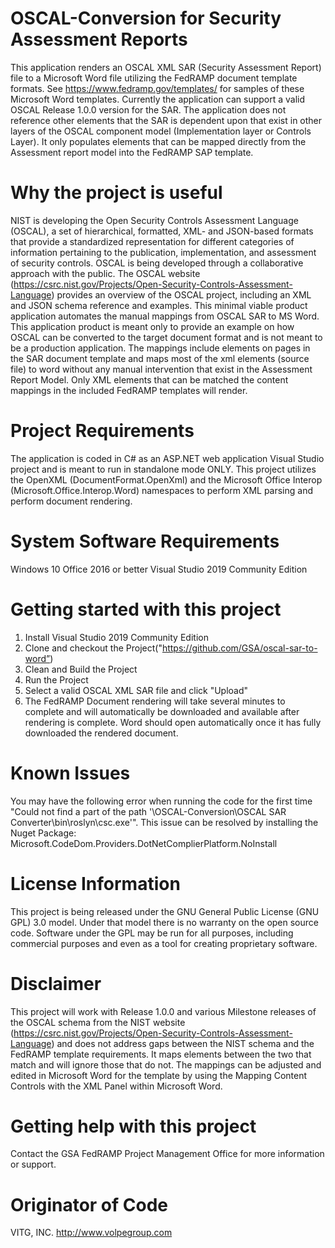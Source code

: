 # OSCAL-Conversion for Security Assessment Reports
This application renders an OSCAL XML SAR (Security Assessment Report) file to a Microsoft Word file utilizing the FedRAMP document template formats.  See https://www.fedramp.gov/templates/ for samples of these Microsoft Word templates.  Currently the application can support a valid OSCAL Release 1.0.0 version for the SAR.  The application does not reference other elements that the SAR is dependent upon that exist in other layers of the OSCAL component model (Implementation layer or Controls Layer).  It only populates elements that can be mapped directly from the Assessment report model into the FedRAMP SAP template.
# Why the project is useful
NIST is developing the Open Security Controls Assessment Language (OSCAL), a set of hierarchical, formatted, XML- and JSON-based formats that provide a standardized representation for different categories of information pertaining to the publication, implementation, and assessment of security controls. OSCAL is being developed through a collaborative approach with the public. The OSCAL website (https://csrc.nist.gov/Projects/Open-Security-Controls-Assessment-Language) provides an overview of the OSCAL project, including an XML and JSON schema reference and examples.
This minimal viable product application automates the manual mappings from OSCAL SAR to MS Word.  This application product is meant only to provide an example on how OSCAL can be converted to the target document format and is not meant to be a production application. The mappings include elements on pages in the SAR document template and maps most of the xml elements (source file) to word without any manual intervention that exist in the Assessment Report Model.   Only XML elements that can be matched the content mappings in the included FedRAMP templates will render.
# Project Requirements
The application is coded in C# as an ASP.NET web application Visual Studio project and is meant to run in standalone mode ONLY.   This project utilizes the OpenXML (DocumentFormat.OpenXml) and the Microsoft Office Interop (Microsoft.Office.Interop.Word) namespaces to perform XML parsing and perform document rendering.
# System Software Requirements
Windows 10
Office 2016 or better
Visual Studio 2019 Community Edition

# Getting started with this project
1. Install Visual Studio 2019 Community Edition
2. Clone and checkout the Project("https://github.com/GSA/oscal-sar-to-word”)
3. Clean and Build the Project
4. Run the Project
5. Select a valid OSCAL XML SAR file and click "Upload"
6. The FedRAMP Document rendering will take several minutes to complete and will automatically be     downloaded and available after rendering is complete.   Word should open automatically once it has fully downloaded the rendered document.

# Known Issues
You may have the following error when running the code for the first time
"Could not find a part of the path '\OSCAL-Conversion\OSCAL SAR Converter\bin\roslyn\csc.exe'".
This issue can be resolved by installing the Nuget Package:  Microsoft.CodeDom.Providers.DotNetComplierPlatform.NoInstall
# License Information
This project is being released under the GNU General Public License (GNU GPL) 3.0 model. Under that model there is no warranty on the open source code.   Software under the GPL may be run for all purposes, including commercial purposes and even as a tool for creating proprietary software.
# Disclaimer
This project will work with Release 1.0.0 and various Milestone releases of the OSCAL schema from the NIST website (https://csrc.nist.gov/Projects/Open-Security-Controls-Assessment-Language) and does not address gaps between the NIST schema and the FedRAMP template requirements.   It maps elements between the two that match and will ignore those that do not.  The mappings can be adjusted and edited in Microsoft Word for the template by using the  Mapping Content Controls with the XML Panel within Microsoft Word.
# Getting help with this project
Contact the GSA FedRAMP Project Management Office for more information or support.
# Originator of Code    
VITG, INC.  http://www.volpegroup.com

